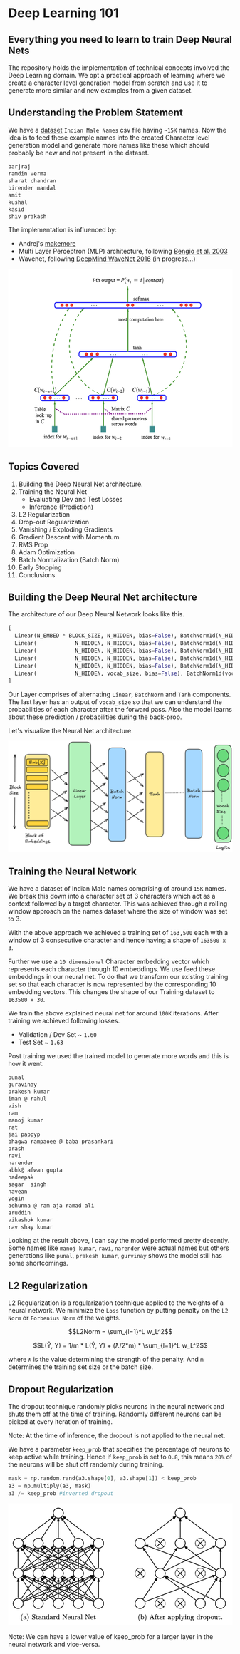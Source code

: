 # Deep Learning 101
## Everything you need to learn to train Deep Neural Nets 

The repository holds the implementation of technical concepts involved the Deep Learning domain. We opt a practical approach of learning where we create a character level generation model from scratch and use it to generate more similar and new examples from a given dataset.

## Understanding the Problem Statement

We have a [dataset](https://gist.github.com/mbejda/7f86ca901fe41bc14a63) `Indian Male Names` csv file having `~15K` names. Now the idea is to feed these example names into the created Character level generation model and generate more names like these which should probably be new and not present in the dataset.

```
barjraj
ramdin verma
sharat chandran
birender mandal
amit
kushal
kasid
shiv prakash
```

The implementation is influenced by:

  - Andrej's [makemore](https://github.com/karpathy/makemore/)
  - Multi Layer Perceptron (MLP) architecture, following [Bengio et al. 2003](https://www.jmlr.org/papers/volume3/bengio03a/bengio03a.pdf)
  - Wavenet, following [DeepMind WaveNet 2016](https://arxiv.org/abs/1609.03499) (in progress...)


<img src="/media/mlp.png" width=600 height=400>


## Topics Covered

1. Building the Deep Neural Net architecture.
2. Training the Neural Net
    - Evaluating Dev and Test Losses
    - Inference (Prediction)
3. L2 Regularization
4. Drop-out Regularization
5. Vanishing / Exploding Gradients
6. Gradient Descent with Momentum
7. RMS Prop
8. Adam Optimization 
9. Batch Normalization (Batch Norm)
10. Early Stopping
11. Conclusions

## Building the Deep Neural Net architecture

The architecture of our Deep Neural Network looks like this.

```python
[
  Linear(N_EMBED * BLOCK_SIZE, N_HIDDEN, bias=False), BatchNorm1d(N_HIDDEN), Tanh(),
  Linear(            N_HIDDEN, N_HIDDEN, bias=False), BatchNorm1d(N_HIDDEN), Tanh(),
  Linear(            N_HIDDEN, N_HIDDEN, bias=False), BatchNorm1d(N_HIDDEN), Tanh(),
  Linear(            N_HIDDEN, N_HIDDEN, bias=False), BatchNorm1d(N_HIDDEN), Tanh(),
  Linear(            N_HIDDEN, N_HIDDEN, bias=False), BatchNorm1d(N_HIDDEN), Tanh(),
  Linear(            N_HIDDEN, vocab_size, bias=False), BatchNorm1d(vocab_size),
]
```

Our Layer comprises of alternating `Linear`, `BatchNorm` and `Tanh` components. The last layer has an output of `vocab_size` so that we can understand the probabilities of each character after the forward pass. Also the model learns about these prediction / probabilities during the back-prop.

Let's visualize the Neural Net architecture.

![neural-net-arch](./media/neural-net.png)


## Training the Neural Network

We have a dataset of Indian Male names comprising of around `15K` names. We break this down into a character set of 3 characters which act as a context followed by a target character. This was achieved through a rolling window approach on the names dataset where the size of window was set to 3.

With the above approach we achieved a training set of `163,500` each with a window of 3 consecutive character and hence having a shape of `163500 x 3`.

Further we use a `10 dimensional` Character embedding vector which represents each character through 10 embeddings. We use feed these embeddings in our neural net. To do that we transform  our existing training set so that each character is now represented by the corresponding 10 embedding vectors. This changes the shape of our Training dataset to `163500 x 30`.

We train the above explained neural net for around `100K` iterations. After training we achieved following losses.

  - Validation / Dev Set ~ `1.60`
  - Test Set ~ `1.63`

Post training we used the trained model to generate more words and this is how it went.

```
punal
guravinay
prakesh kumar
iman @ rahul
vish
ram
manoj kumar
rat
jai pappyp
bhagwa rampaoee @ baba prasankari
prash
ravi
narender
abhk@ afwan gupta
nadeepak
sagar  singh
navean
yogin
aehunna @ ram aja ramad ali
aruddin
vikashok kumar
rav shay kumar
```

Looking at the result above, I can say the model performed pretty decently. Some names like `manoj kumar`, `ravi`, `narender` were actual names but others generations like `punal`, `prakesh kumar`, `gurvinay` shows the model still has some shortcomings.


## L2 Regularization

L2 Regularization is a regularization technique applied to the weights of a neural network. We minimize the `Loss` function by putting penalty on the `L2 Norm` or `Forbenius Norm` of the weights.

```math
L2Norm = \sum_{l=1}^L w_L^2
```

```math
L(Ŷ, Y) = 1/m * L(Ŷ, Y) + (ƛ/2*m) * \sum_{l=1}^L w_L^2
```

where `ƛ` is the value determining the strength of the penalty. And `m` determines the training set size or the batch size.

## Dropout Regularization

The dropout technique randomly picks neurons in the neural network and shuts them off at the time of training. Randomly different neurons can be picked at every iteration of training.

Note: At the time of inference, the dropout is not applied to the neural net.

We have a parameter `keep_prob` that specifies the percentage of neurons to keep active while training. Hence if `keep_prob` is set to `0.8`, this means `20%` of the neurons will be shut off randomly during training.

```python
mask = np.random.rand(a3.shape[0], a3.shape[1]) < keep_prob
a3 = np.multiply(a3, mask)
a3 /= keep_prob #inverted dropout
```

![dropout](./media/dropout.png)

Note: We can have a lower value of keep_prob for a larger layer in the neural network and vice-versa.